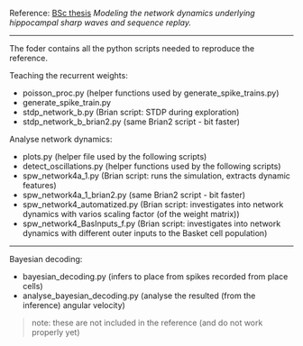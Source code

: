 Reference: [BSc thesis](https://drive.google.com/file/d/0B089tpx89mdXZk55dm0xZm5adUE/view) *Modeling the network dynamics underlying hippocampal sharp waves and sequence replay.*

------------------------------------------------------

The foder contains all the python scripts needed to reproduce the reference.

Teaching the recurrent weights:

* poisson_proc.py (helper functions used by generate_spike_trains.py)
* generate_spike_train.py
* stdp_network_b.py (Brian script: STDP during exploration)
* stdp_network_b_brian2.py (same Brian2 script - bit faster)

Analyse network dynamics:

* plots.py (helper file used by the following scripts)
* detect_oscillations.py (helper functions used by the following scripts)
* spw_network4a_1.py (Brian script: runs the simulation, extracts dynamic features)
* spw_network4a_1_brian2.py (same Brian2 script - bit faster)
* spw_network4_automatized.py (Brian script: investigates into network dynamics with varios scaling factor (of the weight matrix))
* spw_network4_BasInputs_f.py (Brian script: investigates into network dynamics with different outer inputs to the Basket cell population)

------------------------------------------------------

Bayesian decoding:

* bayesian_decoding.py (infers to place from spikes recorded from place cells)
* analyse_bayesian_decoding.py (analyse the resulted (from the inference) angular velocity)

> note: these are not included in the reference (and do not work properly yet)